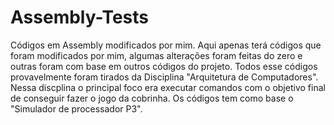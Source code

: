 # Assembly-Tests
Códigos em Assembly modificados por mim. Aqui apenas terá códigos que foram modificados por mim, algumas alterações foram feitas do zero e outras foram com base em outros códigos do projeto.
Todos esse códigos provavelmente foram tirados da Disciplina "Arquitetura de Computadores". Nessa discplina o principal foco era executar comandos com o objetivo final de conseguir fazer o jogo da cobrinha.
Os códigos tem como base o "Simulador de processador P3".
